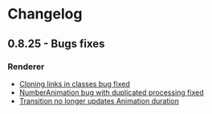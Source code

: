 # Changelog

## 0.8.25 - Bugs fixes
### Renderer
- [Cloning links in classes bug fixed](https://github.com/Neft-io/renderer/commit/8e8b611d2cc7858c2b6a2f8d22be24d9b0390579)
- [NumberAnimation bug with duplicated processing fixed](https://github.com/Neft-io/renderer/commit/f1af98712dd5269e6b1577809b6abdf9e497d655)
- [Transition no longer updates Animation duration](https://github.com/Neft-io/renderer/commit/0fe34e4ad6656070a67ac82c9c4ca61f308e4ae7)
